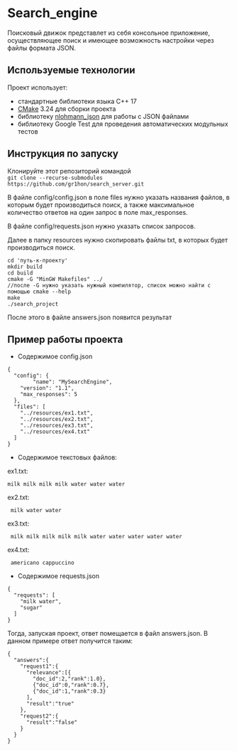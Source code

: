# Search_engine

Поисковый движок представлет из себя консольное приложение, осуществляющее поиск и имеющее возможность настройки через файлы формата JSON.
## Используемые технологии
Проект использует:
- стандартные библиотеки языка C++ 17
- [CMake](https://cmake.org/download/) 3.24 для сборки проекта
- библиотеку [nlohmann_json](https://github.com/nlohmann/json) для работы с JSON файлами
- библиотеку Google Test для проведения автоматических модульных тестов

## Инструкция по запуску

Клонируйте этот репозиторий командой  
```git clone --recurse-submodules https://github.com/gr1hon/search_server.git```

В файле config/config.json в поле files нужно указать названия файлов, в которым будет производиться поиск, а также максимальное количество ответов на один запрос в поле max_responses.

В файле config/requests.json нужно указать список запросов.

Далее в папку resources нужно скопировать файлы txt, в которых будет производиться поиск.
```
cd 'путь-к-проекту'
mkdir build
cd build
cmake -G "MinGW Makefiles" ../
//после -G нужно указать нужный компилятор, список можно найти с помощью cmake --help
make
./search_project
```
После этого в файле answers.json появится результат
## Пример работы проекта

- Содержимое config.json
```
{
  "config": {
		"name": "MySearchEngine",
    "version": "1.1",
    "max_responses": 5
  },
  "files": [
    "../resources/ex1.txt",
    "../resources/ex2.txt",
    "../resources/ex3.txt",
    "../resources/ex4.txt"
  ]
}
```
- Содержимое текстовых файлов:

 ex1.txt:
 ```
 milk milk milk milk water water water
```
 ex2.txt:
```
 milk water water
```
 ex3.txt:
```
 milk milk milk milk milk water water water water water
```
 ex4.txt:
```
 americano cappuccino
```

- Содержимое requests.json
```
{
  "requests": [
    "milk water",
    "sugar"
  ]
}
```
Тогда, запуская проект, ответ помещается в файл answers.json. В данном примере ответ получится таким:
```
{
  "answers":{
    "request1":{
      "relevance":[{
        "doc_id":2,"rank":1.0},
        {"doc_id":0,"rank":0.7},
        {"doc_id":1,"rank":0.3}
      ],
      "result":"true"
    },
    "request2":{
      "result":"false"
    }
  }
}
```
